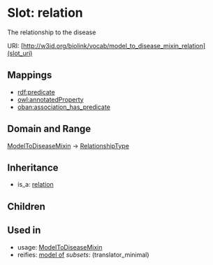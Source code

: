 # Slot: relation


The relationship to the disease

URI: [http://w3id.org/biolink/vocab/model_to_disease_mixin_relation](slot_uri)
## Mappings

 * [rdf:predicate](http://purl.obolibrary.org/obo/rdf_predicate)
 * [owl:annotatedProperty](http://purl.obolibrary.org/obo/owl_annotatedProperty)
 * [oban:association_has_predicate](http://purl.obolibrary.org/obo/oban_association_has_predicate)
## Domain and Range

[ModelToDiseaseMixin](ModelToDiseaseMixin.md) -> [RelationshipType](RelationshipType.md)
## Inheritance

 *  is_a: [relation](relation.md)
## Children

## Used in

 *  usage: [ModelToDiseaseMixin](ModelToDiseaseMixin.md)
 *  reifies: [model of](model_of.md) *subsets*: (translator_minimal)
